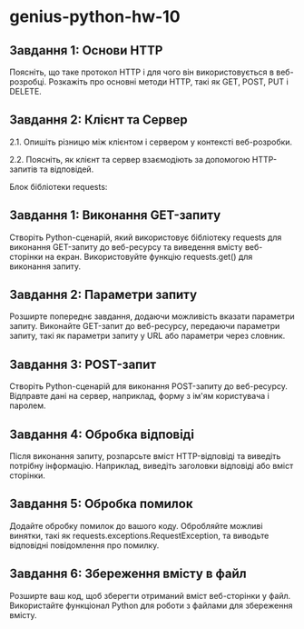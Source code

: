 # genius-python-hw-10

## Завдання 1: Основи HTTP

Поясніть, що таке протокол HTTP і для чого він використовується в веб-розробці. Розкажіть про основні методи HTTP, такі як GET, POST, PUT і DELETE.

## Завдання 2: Клієнт та Сервер

2.1. Опишіть різницю між клієнтом і сервером у контексті веб-розробки.

2.2. Поясніть, як клієнт та сервер взаємодіють за допомогою HTTP-запитів та відповідей.

Блок бібліотеки requests:

## Завдання 1: Виконання GET-запиту

Створіть Python-сценарій, який використовує бібліотеку requests для виконання GET-запиту до веб-ресурсу та виведення вмісту веб-сторінки на екран. Використовуйте функцію requests.get() для виконання запиту.

## Завдання 2: Параметри запиту

Розширте попереднє завдання, додаючи можливість вказати параметри запиту. Виконайте GET-запит до веб-ресурсу, передаючи параметри запиту, такі як параметри запиту у URL або параметри через словник.

## Завдання 3: POST-запит

Створіть Python-сценарій для виконання POST-запиту до веб-ресурсу. Відправте дані на сервер, наприклад, форму з ім'ям користувача і паролем.

## Завдання 4: Обробка відповіді

Після виконання запиту, розпарсьте вміст HTTP-відповіді та виведіть потрібну інформацію. Наприклад, виведіть заголовки відповіді або вміст сторінки.

## Завдання 5: Обробка помилок

Додайте обробку помилок до вашого коду. Обробляйте можливі винятки, такі як requests.exceptions.RequestException, та виводьте відповідні повідомлення про помилку.

## Завдання 6: Збереження вмісту в файл

Розширте ваш код, щоб зберегти отриманий вміст веб-сторінки у файл. Використайте функціонал Python для роботи з файлами для збереження вмісту.